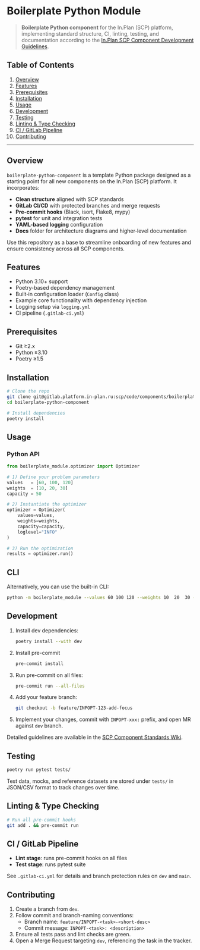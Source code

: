 # Boilerplate Python Module

> **Boilerplate Python component** for the In.Plan (SCP) platform, implementing standard structure, CI, linting, testing, and documentation according to the [In.Plan SCP Component Development Guidelines](https://wiki.yandex.ru/scp/team/standarty-razrabotki-komponentov/).

## Table of Contents

1. [Overview](#overview)
2. [Features](#features)
3. [Prerequisites](#prerequisites)
4. [Installation](#installation)
5. [Usage](#usage)
6. [Development](#development)
7. [Testing](#testing)
8. [Linting & Type Checking](#linting--type-checking)
9. [CI / GitLab Pipeline](#ci--gitlab-pipeline)
10. [Contributing](#contributing)

---

## Overview

`boilerplate-python-component` is a template Python package designed as a starting point for all new components on the In.Plan (SCP) platform. It incorporates:

- **Clean structure** aligned with SCP standards
- **GitLab CI/CD** with protected branches and merge requests
- **Pre-commit hooks** (Black, isort, Flake8, mypy)
- **pytest** for unit and integration tests
- **YAML-based logging** configuration
- **Docs** folder for architecture diagrams and higher‑level documentation

Use this repository as a base to streamline onboarding of new features and ensure consistency across all SCP components.

## Features

- Python 3.10+ support
- Poetry-based dependency management
- Built‑in configuration loader (`Config` class)
- Example core functionality with dependency injection
- Logging setup via `logging.yml`
- CI pipeline (`.gitlab-ci.yml`)

## Prerequisites

- Git ≥2.x
- Python ≥3.10
- Poetry ≥1.5

## Installation

```bash
# Clone the repo
git clone git@gitlab.platform.in-plan.ru:scp/code/components/boilerplate-python-component.git
cd boilerplate-python-component

# Install dependencies
poetry install
```

## Usage

### Python API

```python
from boilerplate_module.optimizer import Optimizer

# 1) Define your problem parameters
values   = [60, 100, 120]
weights  = [10, 20, 30]
capacity = 50

# 2) Instantiate the optimizer
optimizer = Optimizer(
    values=values,
    weights=weights,
    capacity=capacity,
    loglevel="INFO"
)

# 3) Run the optimization
results = optimizer.run()
```

## CLI

Alternatively, you can use the built-in CLI:
```bash
python -m boilerplate_module --values 60 100 120 --weights 10  20  30 --capacity 50
```

## Development

1. Install dev dependencies:
   ```bash
   poetry install --with dev
   ```
2. Install pre-commit
   ```bash
   pre-commit install
   ```
3. Run pre-commit on all files:
   ```bash
   pre-commit run --all-files
   ```
4. Add your feature branch:
   ```bash
   git checkout -b feature/INPOPT-123-add-focus
   ```
5. Implement your changes, commit with `INPOPT-xxx:` prefix, and open MR against `dev` branch.

Detailed guidelines are available in the [SCP Component Standards Wiki](https://wiki.yandex.ru/scp/team/standarty-razrabotki-komponentov/).

## Testing

```bash
poetry run pytest tests/
```

Test data, mocks, and reference datasets are stored under `tests/` in JSON/CSV format to track changes over time.

## Linting & Type Checking
```bash
# Run all pre-commit hooks
git add . && pre-commit run
```

## CI / GitLab Pipeline

- **Lint stage**: runs pre-commit hooks on all files
- **Test stage**: runs pytest suite

See `.gitlab-ci.yml` for details and branch protection rules on `dev` and `main`.

## Contributing

1. Create a branch from `dev`.
2. Follow commit and branch-naming conventions:
   - Branch name: `feature/INPOPT-<task>-<short-desc>`
   - Commit message: `INPOPT-<task>: <description>`
3. Ensure all tests pass and lint checks are green.
4. Open a Merge Request targeting `dev`, referencing the task in the tracker.
